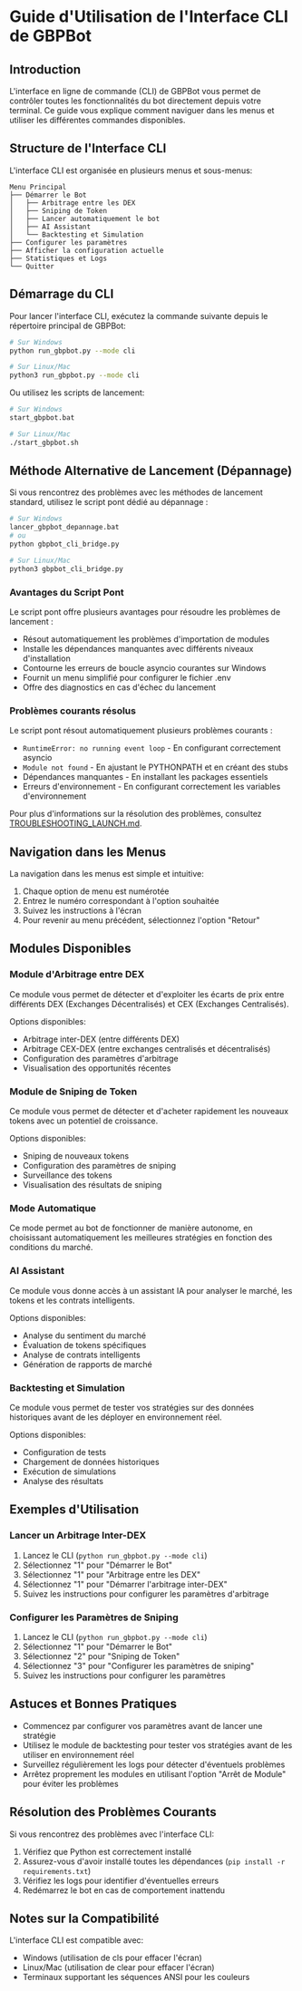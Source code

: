 # Guide d'Utilisation de l'Interface CLI de GBPBot

## Introduction

L'interface en ligne de commande (CLI) de GBPBot vous permet de contrôler toutes les fonctionnalités du bot directement depuis votre terminal. Ce guide vous explique comment naviguer dans les menus et utiliser les différentes commandes disponibles.

## Structure de l'Interface CLI

L'interface CLI est organisée en plusieurs menus et sous-menus:

```
Menu Principal
├── Démarrer le Bot
│   ├── Arbitrage entre les DEX
│   ├── Sniping de Token
│   ├── Lancer automatiquement le bot
│   ├── AI Assistant
│   └── Backtesting et Simulation
├── Configurer les paramètres
├── Afficher la configuration actuelle
├── Statistiques et Logs
└── Quitter
```

## Démarrage du CLI

Pour lancer l'interface CLI, exécutez la commande suivante depuis le répertoire principal de GBPBot:

```bash
# Sur Windows
python run_gbpbot.py --mode cli

# Sur Linux/Mac
python3 run_gbpbot.py --mode cli
```

Ou utilisez les scripts de lancement:

```bash
# Sur Windows
start_gbpbot.bat

# Sur Linux/Mac
./start_gbpbot.sh
```

## Méthode Alternative de Lancement (Dépannage)

Si vous rencontrez des problèmes avec les méthodes de lancement standard, utilisez le script pont dédié au dépannage :

```bash
# Sur Windows
lancer_gbpbot_depannage.bat
# ou
python gbpbot_cli_bridge.py

# Sur Linux/Mac
python3 gbpbot_cli_bridge.py
```

### Avantages du Script Pont

Le script pont offre plusieurs avantages pour résoudre les problèmes de lancement :

- Résout automatiquement les problèmes d'importation de modules
- Installe les dépendances manquantes avec différents niveaux d'installation
- Contourne les erreurs de boucle asyncio courantes sur Windows
- Fournit un menu simplifié pour configurer le fichier .env
- Offre des diagnostics en cas d'échec du lancement

### Problèmes courants résolus

Le script pont résout automatiquement plusieurs problèmes courants :

- `RuntimeError: no running event loop` - En configurant correctement asyncio
- `Module not found` - En ajustant le PYTHONPATH et en créant des stubs
- Dépendances manquantes - En installant les packages essentiels
- Erreurs d'environnement - En configurant correctement les variables d'environnement

Pour plus d'informations sur la résolution des problèmes, consultez [TROUBLESHOOTING_LAUNCH.md](TROUBLESHOOTING_LAUNCH.md).

## Navigation dans les Menus

La navigation dans les menus est simple et intuitive:

1. Chaque option de menu est numérotée
2. Entrez le numéro correspondant à l'option souhaitée
3. Suivez les instructions à l'écran
4. Pour revenir au menu précédent, sélectionnez l'option "Retour"

## Modules Disponibles

### Module d'Arbitrage entre DEX

Ce module vous permet de détecter et d'exploiter les écarts de prix entre différents DEX (Exchanges Décentralisés) et CEX (Exchanges Centralisés).

Options disponibles:
- Arbitrage inter-DEX (entre différents DEX)
- Arbitrage CEX-DEX (entre exchanges centralisés et décentralisés)
- Configuration des paramètres d'arbitrage
- Visualisation des opportunités récentes

### Module de Sniping de Token

Ce module vous permet de détecter et d'acheter rapidement les nouveaux tokens avec un potentiel de croissance.

Options disponibles:
- Sniping de nouveaux tokens
- Configuration des paramètres de sniping
- Surveillance des tokens
- Visualisation des résultats de sniping

### Mode Automatique

Ce mode permet au bot de fonctionner de manière autonome, en choisissant automatiquement les meilleures stratégies en fonction des conditions du marché.

### AI Assistant

Ce module vous donne accès à un assistant IA pour analyser le marché, les tokens et les contrats intelligents.

Options disponibles:
- Analyse du sentiment du marché
- Évaluation de tokens spécifiques
- Analyse de contrats intelligents
- Génération de rapports de marché

### Backtesting et Simulation

Ce module vous permet de tester vos stratégies sur des données historiques avant de les déployer en environnement réel.

Options disponibles:
- Configuration de tests
- Chargement de données historiques
- Exécution de simulations
- Analyse des résultats

## Exemples d'Utilisation

### Lancer un Arbitrage Inter-DEX

1. Lancez le CLI (`python run_gbpbot.py --mode cli`)
2. Sélectionnez "1" pour "Démarrer le Bot"
3. Sélectionnez "1" pour "Arbitrage entre les DEX"
4. Sélectionnez "1" pour "Démarrer l'arbitrage inter-DEX"
5. Suivez les instructions pour configurer les paramètres d'arbitrage

### Configurer les Paramètres de Sniping

1. Lancez le CLI (`python run_gbpbot.py --mode cli`)
2. Sélectionnez "1" pour "Démarrer le Bot"
3. Sélectionnez "2" pour "Sniping de Token"
4. Sélectionnez "3" pour "Configurer les paramètres de sniping"
5. Suivez les instructions pour configurer les paramètres

## Astuces et Bonnes Pratiques

- Commencez par configurer vos paramètres avant de lancer une stratégie
- Utilisez le module de backtesting pour tester vos stratégies avant de les utiliser en environnement réel
- Surveillez régulièrement les logs pour détecter d'éventuels problèmes
- Arrêtez proprement les modules en utilisant l'option "Arrêt de Module" pour éviter les problèmes

## Résolution des Problèmes Courants

Si vous rencontrez des problèmes avec l'interface CLI:

1. Vérifiez que Python est correctement installé
2. Assurez-vous d'avoir installé toutes les dépendances (`pip install -r requirements.txt`)
3. Vérifiez les logs pour identifier d'éventuelles erreurs
4. Redémarrez le bot en cas de comportement inattendu

## Notes sur la Compatibilité

L'interface CLI est compatible avec:
- Windows (utilisation de cls pour effacer l'écran)
- Linux/Mac (utilisation de clear pour effacer l'écran)
- Terminaux supportant les séquences ANSI pour les couleurs 